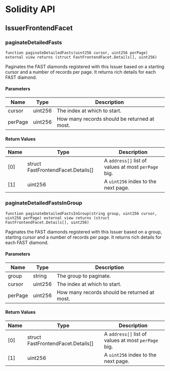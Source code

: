 # Solidity API

## IssuerFrontendFacet

### paginateDetailedFasts

```solidity
function paginateDetailedFasts(uint256 cursor, uint256 perPage) external view returns (struct FastFrontendFacet.Details[], uint256)
```

Paginates the FAST diamonds registered with this Issuer based on a starting cursor and
       a number of records per page. It returns rich details for each FAST diamond.

#### Parameters

| Name | Type | Description |
| ---- | ---- | ----------- |
| cursor | uint256 | The index at which to start. |
| perPage | uint256 | How many records should be returned at most. |

#### Return Values

| Name | Type | Description |
| ---- | ---- | ----------- |
| [0] | struct FastFrontendFacet.Details[] | A `address[]` list of values at most `perPage` big. |
| [1] | uint256 | A `uint256` index to the next page. |

### paginateDetailedFastsInGroup

```solidity
function paginateDetailedFastsInGroup(string group, uint256 cursor, uint256 perPage) external view returns (struct FastFrontendFacet.Details[], uint256)
```

Paginates the FAST diamonds registered with this Issuer based on a group, starting cursor and a
       number of records per page. It returns rich details for each FAST diamond.

#### Parameters

| Name | Type | Description |
| ---- | ---- | ----------- |
| group | string | The group to paginate. |
| cursor | uint256 | The index at which to start. |
| perPage | uint256 | How many records should be returned at most. |

#### Return Values

| Name | Type | Description |
| ---- | ---- | ----------- |
| [0] | struct FastFrontendFacet.Details[] | A `address[]` list of values at most `perPage` big. |
| [1] | uint256 | A `uint256` index to the next page. |

